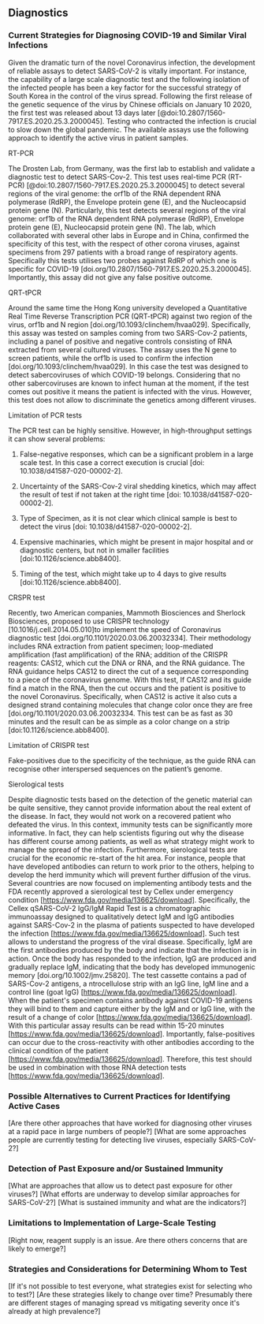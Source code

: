 ## Diagnostics

### Current Strategies for Diagnosing COVID-19 and Similar Viral Infections

Given the dramatic turn of the novel Coronavirus infection, the development of reliable assays to detect SARS-CoV-2 is vitally important. 
For instance, the capability of a large scale diagnostic test and the following isolation of the infected people has been a key factor for the successful strategy of South Korea in the control of the virus spread. 
Following the first release of the genetic sequence of the virus by Chinese officials on January 10 2020, the first test was released about 13 days later [@doi:10.2807/1560-7917.ES.2020.25.3.2000045]. 
Testing who contracted the infection is crucial to slow down the global pandemic. The available assays use the following approach to identify the active virus in patient samples.

RT-PCR 

The Drosten Lab, from Germany, was the first lab to establish and validate a diagnostic test to detect SARS-Cov-2. 
This test uses real-time PCR (RT-PCR) [@doi:10.2807/1560-7917.ES.2020.25.3.2000045] to detect several regions of the viral genome: the orf1b of the RNA dependent RNA polymerase (RdRP), the Envelope protein gene (E), and the Nucleocapsid protein gene (N). 
Particularly, this test detects several regions of the viral genome: orf1b of the RNA dependent RNA polymerase (RdRP), Envelope protein gene (E), Nucleocapsid protein gene (N). 
The lab, which collaborated with several other labs in Europe and in China, confirmed the specificity of this test, with the respect of other corona viruses, against specimens from 297 patients with a broad range of respiratory agents. 
Specifically this tests utilises two probes against RdRP of which one is specific for COVID-19 [doi.org/10.2807/1560-7917.ES.2020.25.3.2000045]. Importantly, this assay did not give any false positive outcome.

QRT-tPCR

Around the same time the Hong Kong university developed a Quantitative Real Time Reverse Transcription PCR (QRT-tPCR) against two region of the virus, orf1b and N region [doi.org/10.1093/clinchem/hvaa029]. 
Specifically, this assay was tested on samples coming from two SARS-Cov-2 patients, including a panel of positive and negative controls consisting of RNA extracted from several cultured viruses. 
The assay uses the N gene to screen patients, while the orf1b is used to confirm the infection [doi.org/10.1093/clinchem/hvaa029].
In this case the test was designed to detect sabercoviruses of which COVID-19 belongs. 
Considering that no other sabercoviruses are known to infect human at the moment, if the test comes out positive it means the patient is infected with the virus. 
However, this test does not allow to discriminate the genetics among different viruses. 

Limitation of PCR tests

The PCR test can be highly sensitive. However, in high-throughput settings it can show several problems:

1)	 False-negative responses, which can be a significant problem in a large scale test. In this case a correct execution is crucial [doi: 10.1038/d41587-020-00002-2]. 

2)	Uncertainty of the SARS-Cov-2 viral shedding kinetics, which may affect the result of test if not taken at the right time [doi: 10.1038/d41587-020-00002-2].

3)	Type of Specimen, as it is not clear which clinical sample is best to detect the virus [doi: 10.1038/d41587-020-00002-2].

4)	Expensive machinaries, which might be present in major hospital and or diagnostic centers, but not in smaller facilities [doi:10.1126/science.abb8400]. 

5)	Timing of the test, which might take up to 4 days to give results [doi:10.1126/science.abb8400].

CRSPR test

Recently, two American companies, Mammoth Biosciences and Sherlock Biosciences, proposed to use CRISPR technology [10.1016/j.cell.2014.05.010]to implement the speed of Coronavirus diagnostic test [doi.org/10.1101/2020.03.06.20032334]. 
Their methodology includes RNA extraction from patient specimen; loop-mediated amplification (fast amplification) of the RNA; addition of the CRISPR reagents: CAS12, which cut the DNA or RNA, and the RNA guidance. 
The RNA guidance helps CAS12 to direct the cut of a sequence corresponding to a piece of the coronavirus genome. 
With this test, If CAS12 and its guide find a match in the RNA, then the cut occurs and the patient is positive to the novel Coronavirus. Specifically, when CAS12 is active it also cuts a designed strand containing molecules that change color once they are free [doi.org/10.1101/2020.03.06.20032334. 
This test can be as fast as 30 minutes and the result can be as simple as a color change on a strip [doi:10.1126/science.abb8400].

Limitation of CRISPR test

Fake-positives due to the specificity of the technique, as the guide RNA can recognise other interspersed sequences on the patient’s genome.

Sierological tests

Despite diagnostic tests based on the detection of the genetic material can be quite sensitive, they cannot provide information about the real extent of the disease. In fact, they would not work on a recovered patient who defeated the virus. 
In this context, immunity tests can be significantly more informative. 
In fact, they can help scientists figuring out why the disease has different course among patients, as well as what strategy might work to manage the spread of the infection. 
Furthermore, sierological tests are crucial for the economic re-start of the hit area. 
For instance, people that have developed antibodies can return to work prior to the others, helping to develop the herd immunity which will prevent further diffusion of the virus.
Several countries are now focused on implementing antibody tests and the FDA recently approved a sierological test by Cellex under emergency condition [https://www.fda.gov/media/136625/download].
Specifically, the Cellex qSARS-CoV-2 IgG/IgM Rapid Test is a chromatographic immunoassay designed to qualitatively detect IgM and IgG antibodies against SARS-Cov-2 in the plasma of patients suspected to have developed the infection [https://www.fda.gov/media/136625/download]. 
Such test allows to understand the progress of the viral disease. Specifically, IgM are the first antibodies produced by the body and indicate that the infection is in action. 
Once the body has responded to the infection, IgG are produced and gradually replace IgM, indicating that the body has developed immunogenic memory [doi.org/10.1002/jmv.25820]. 
The test cassette contains a pad of SARS-Cov-2 antigens, a ntrocellulose strip with an IgG line, IgM line and a control line (goat IgG) [https://www.fda.gov/media/136625/download].
When the patient's specimen contains antibody against COVID-19 antigens they will bind to them and capture either by the IgM and or IgG line, with the result of a change of color [https://www.fda.gov/media/136625/download]. 
With this particular assay results can be read within 15-20 minutes [https://www.fda.gov/media/136625/download]. 
Importantly, false-positives can occur due to the cross-reactivity with other antibodies according to the clinical condition of the patient [https://www.fda.gov/media/136625/download]. 
Therefore, this test should be used in combination with those RNA detection tests [https://www.fda.gov/media/136625/download]. 

### Possible Alternatives to Current Practices for Identifying Active Cases

[Are there other approaches that have worked for diagnosing other viruses at a rapid pace in large numbers of people?]
[What are some approaches people are currently testing for detecting live viruses, especially SARS-CoV-2?]

### Detection of Past Exposure and/or Sustained Immunity

[What are approaches that allow us to detect past exposure for other viruses?]
[What efforts are underway to develop similar approaches for SARS-CoV-2?]
[What is sustained immunity and what are the indicators?]

### Limitations to Implementation of Large-Scale Testing

[Right now, reagent supply is an issue. Are there others concerns that are likely to emerge?]

### Strategies and Considerations for Determining Whom to Test

[If it's not possible to test everyone, what strategies exist for selecting who to test?]
[Are these strategies likely to change over time? Presumably there are different stages of managing spread vs mitigating severity once it's already at high prevalence?]

